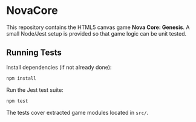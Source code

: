 # NovaCore

This repository contains the HTML5 canvas game **Nova Core: Genesis**. A small Node/Jest setup is provided so that game logic can be unit tested.

## Running Tests

Install dependencies (if not already done):

```bash
npm install
```

Run the Jest test suite:

```bash
npm test
```

The tests cover extracted game modules located in `src/`.
